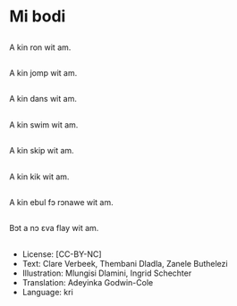 # Mi bodi

##
A kin ron wit am.

##
A kin jomp wit am.

##
A kin dans wit am.

##
A kin swim wit am.

##
A kin skip wit am.

##
A kin kik wit am.

##
A kin ebul fɔ rɔnawe wit am.

##
Bɔt a nɔ ɛva flay wit am.

##
* License: [CC-BY-NC]
* Text: Clare Verbeek, Thembani Dladla, Zanele Buthelezi
* Illustration: Mlungisi Dlamini, Ingrid Schechter
* Translation: Adeyinka Godwin-Cole
* Language: kri
